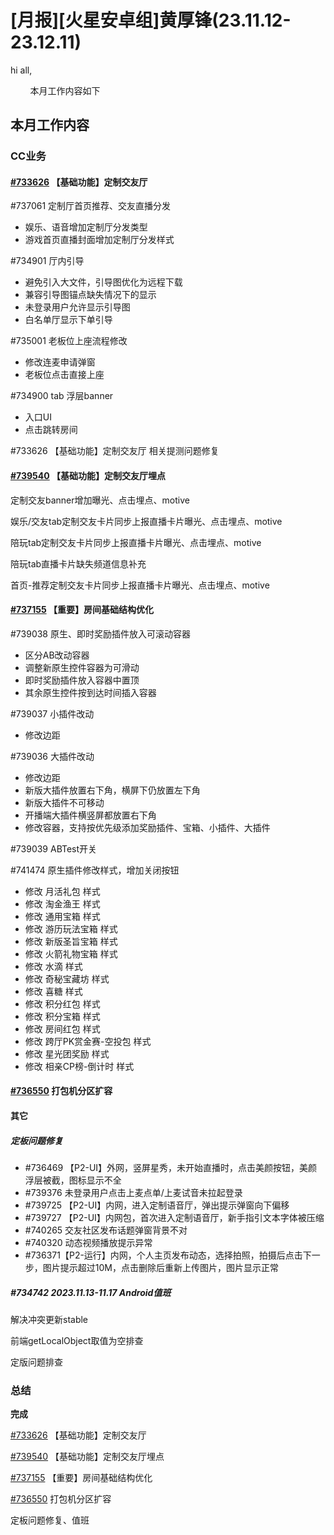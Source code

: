 # [月报][火星安卓组]黄厚锋(23.11.12-23.12.11)

hi all,

        本月工作内容如下

## 本月工作内容

### CC业务

#### [#733626](https://icc.pm.netease.com/v6/issues/733626) 【基础功能】定制交友厅

#737061 定制厅首页推荐、交友直播分发

- 娱乐、语音增加定制厅分发类型
- 游戏首页直播封面增加定制厅分发样式

#734901 厅内引导

- 避免引入大文件，引导图优化为远程下载
- 兼容引导图锚点缺失情况下的显示
- 未登录用户允许显示引导图
- 白名单厅显示下单引导

#735001 老板位上座流程修改

- 修改连麦申请弹窗
- 老板位点击直接上座

#734900 tab 浮层banner

- 入口UI
- 点击跳转房间

#733626 【基础功能】定制交友厅 相关提测问题修复

#### [#739540](https://icc.pm.netease.com/v6/issues/739540) 【基础功能】定制交友厅埋点

定制交友banner增加曝光、点击埋点、motive

娱乐/交友tab定制交友卡片同步上报直播卡片曝光、点击埋点、motive

陪玩tab定制交友卡片同步上报直播卡片曝光、点击埋点、motive

陪玩tab直播卡片缺失频道信息补充

首页-推荐定制交友卡片同步上报直播卡片曝光、点击埋点、motive

#### [#737155](https://icc.pm.netease.com/v6/issues/737155) 【重要】房间基础结构优化

#739038 原生、即时奖励插件放入可滚动容器

- 区分AB改动容器
- 调整新原生控件容器为可滑动
- 即时奖励插件放入容器中置顶
- 其余原生控件按到达时间插入容器

#739037 小插件改动

- 修改边距

#739036 大插件改动

- 修改边距
- 新版大插件放置右下角，横屏下仍放置左下角
- 新版大插件不可移动
- 开播端大插件横竖屏都放置右下角
- 修改容器，支持按优先级添加奖励插件、宝箱、小插件、大插件

#739039 ABTest开关

#741474 原生插件修改样式，增加关闭按钮

- 修改 月活礼包 样式
- 修改 淘金渔王 样式
- 修改 通用宝箱 样式
- 修改 游历玩法宝箱 样式
- 修改 新版圣旨宝箱 样式
- 修改 火箭礼物宝箱 样式
- 修改 水滴 样式
- 修改 奇秘宝藏坊 样式
- 修改 喜糖 样式
- 修改 积分红包 样式
- 修改 积分宝箱 样式
- 修改 房间红包 样式
- 修改 跨厅PK赏金赛-空投包 样式
- 修改 星光团奖励 样式
- 修改 相亲CP榜-倒计时 样式

#### [#736550](https://icc.pm.netease.com/v6/issues/736550) 打包机分区扩容

#### 其它

##### 定板问题修复

- #736469 【P2-UI】外网，竖屏星秀，未开始直播时，点击美颜按钮，美颜浮层被截，图标显示不全
- #739376 未登录用户点击上麦点单/上麦试音未拉起登录
- #739725 【P2-UI】内网，进入定制语音厅，弹出提示弹窗向下偏移
- #739727 【P2-UI】内网包，首次进入定制语音厅，新手指引文本字体被压缩
- #740265 交友社区发布话题弹窗背景不对
- #740320 动态视频播放提示异常
- #736371【P2-运行】内网，个人主页发布动态，选择拍照，拍摄后点击下一步，图片提示超过10M，点击删除后重新上传图片，图片显示正常

##### #734742 2023.11.13-11.17 Android值班

解决冲突更新stable

前端getLocalObject取值为空排查

定版问题排查

### 总结

**完成**

[#733626](https://icc.pm.netease.com/v6/issues/733626) 【基础功能】定制交友厅

[#739540](https://icc.pm.netease.com/v6/issues/739540) 【基础功能】定制交友厅埋点

[#737155](https://icc.pm.netease.com/v6/issues/737155) 【重要】房间基础结构优化

[#736550](https://icc.pm.netease.com/v6/issues/736550) 打包机分区扩容

定板问题修复、值班
